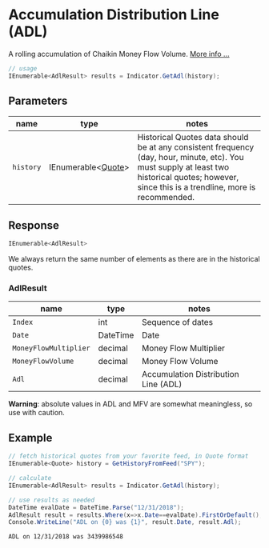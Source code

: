 ﻿# Accumulation Distribution Line (ADL)

A rolling accumulation of Chaikin Money Flow Volume.  [More info ...](https://school.stockcharts.com/doku.php?id=technical_indicators:accumulation_distribution_line)

```csharp
// usage
IEnumerable<AdlResult> results = Indicator.GetAdl(history);  
```

## Parameters

| name | type | notes
| -- |-- |--
| `history` | IEnumerable\<[Quote](/GUIDE.md#Quote)\> | Historical Quotes data should be at any consistent frequency (day, hour, minute, etc).  You must supply at least two historical quotes; however, since this is a trendline, more is recommended.

## Response

```csharp
IEnumerable<AdlResult>
```

We always return the same number of elements as there are in the historical quotes.

### AdlResult

| name | type | notes
| -- |-- |--
| `Index` | int | Sequence of dates
| `Date` | DateTime | Date
| `MoneyFlowMultiplier` | decimal | Money Flow Multiplier
| `MoneyFlowVolume` | decimal | Money Flow Volume
| `Adl` | decimal | Accumulation Distribution Line (ADL)

**Warning**: absolute values in ADL and MFV are somewhat meaningless, so use with caution.

## Example

```csharp
// fetch historical quotes from your favorite feed, in Quote format
IEnumerable<Quote> history = GetHistoryFromFeed("SPY");

// calculate
IEnumerable<AdlResult> results = Indicator.GetAdl(history);

// use results as needed
DateTime evalDate = DateTime.Parse("12/31/2018");
AdlResult result = results.Where(x=>x.Date==evalDate).FirstOrDefault();
Console.WriteLine("ADL on {0} was {1}", result.Date, result.Adl);
```

```bash
ADL on 12/31/2018 was 3439986548
```
